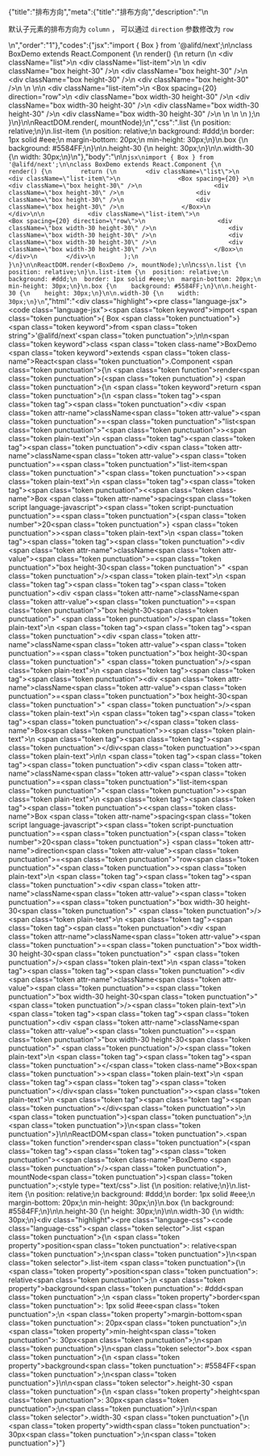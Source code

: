 {"title":"排布方向","meta":{"title":"排布方向","description":"\n<p>默认子元素的排布方向为 <code>column</code> ， 可以通过 <code>direction</code> 参数修改为 <code>row</code></p>\n","order":"1"},"codes":{"jsx":"import { Box } from '@alifd/next';\n\nclass BoxDemo extends React.Component {\n    render() {\n        return (\n        <div className=\"list\">\n            <div className=\"list-item\">\n                <Box spacing={20} >\n                    <div className=\"box height-30\" />\n                    <div className=\"box height-30\" />\n                    <div className=\"box height-30\" />\n                    <div className=\"box height-30\" />\n                </Box>\n            </div>\n\n            <div className=\"list-item\">\n                <Box spacing={20} direction=\"row\">\n                    <div className=\"box width-30 height-30\" />\n                    <div className=\"box width-30 height-30\" />\n                    <div className=\"box width-30 height-30\" />\n                    <div className=\"box width-30 height-30\" />\n                </Box>\n            </div>\n        </div>\n        );\n    }\n}\n\nReactDOM.render(<BoxDemo />, mountNode);\n","css":".list {\n  position: relative;\n}\n.list-item {\n  position: relative;\n  background: #ddd;\n  border: 1px solid #eee;\n  margin-bottom: 20px;\n  min-height: 30px;\n}\n.box {\n    background: #5584FF;\n}\n\n.height-30 {\n    height: 30px;\n}\n\n.width-30 {\n    width: 30px;\n}\n"},"body":"\n\n````jsx\nimport { Box } from '@alifd/next';\n\nclass BoxDemo extends React.Component {\n    render() {\n        return (\n        <div className=\"list\">\n            <div className=\"list-item\">\n                <Box spacing={20} >\n                    <div className=\"box height-30\" />\n                    <div className=\"box height-30\" />\n                    <div className=\"box height-30\" />\n                    <div className=\"box height-30\" />\n                </Box>\n            </div>\n\n            <div className=\"list-item\">\n                <Box spacing={20} direction=\"row\">\n                    <div className=\"box width-30 height-30\" />\n                    <div className=\"box width-30 height-30\" />\n                    <div className=\"box width-30 height-30\" />\n                    <div className=\"box width-30 height-30\" />\n                </Box>\n            </div>\n        </div>\n        );\n    }\n}\n\nReactDOM.render(<BoxDemo />, mountNode);\n````\n````css\n.list {\n  position: relative;\n}\n.list-item {\n  position: relative;\n  background: #ddd;\n  border: 1px solid #eee;\n  margin-bottom: 20px;\n  min-height: 30px;\n}\n.box {\n    background: #5584FF;\n}\n\n.height-30 {\n    height: 30px;\n}\n\n.width-30 {\n    width: 30px;\n}\n````","html":"<script>(function(){\"use strict\";\n\nvar _createClass = function () { function defineProperties(target, props) { for (var i = 0; i < props.length; i++) { var descriptor = props[i]; descriptor.enumerable = descriptor.enumerable || false; descriptor.configurable = true; if (\"value\" in descriptor) descriptor.writable = true; Object.defineProperty(target, descriptor.key, descriptor); } } return function (Constructor, protoProps, staticProps) { if (protoProps) defineProperties(Constructor.prototype, protoProps); if (staticProps) defineProperties(Constructor, staticProps); return Constructor; }; }();\n\nvar _next = require(\"@alifd/next\");\n\nfunction _classCallCheck(instance, Constructor) { if (!(instance instanceof Constructor)) { throw new TypeError(\"Cannot call a class as a function\"); } }\n\nfunction _possibleConstructorReturn(self, call) { if (!self) { throw new ReferenceError(\"this hasn't been initialised - super() hasn't been called\"); } return call && (typeof call === \"object\" || typeof call === \"function\") ? call : self; }\n\nfunction _inherits(subClass, superClass) { if (typeof superClass !== \"function\" && superClass !== null) { throw new TypeError(\"Super expression must either be null or a function, not \" + typeof superClass); } subClass.prototype = Object.create(superClass && superClass.prototype, { constructor: { value: subClass, enumerable: false, writable: true, configurable: true } }); if (superClass) Object.setPrototypeOf ? Object.setPrototypeOf(subClass, superClass) : subClass.__proto__ = superClass; }\n\nvar BoxDemo = function (_React$Component) {\n    _inherits(BoxDemo, _React$Component);\n\n    function BoxDemo() {\n        _classCallCheck(this, BoxDemo);\n\n        return _possibleConstructorReturn(this, (BoxDemo.__proto__ || Object.getPrototypeOf(BoxDemo)).apply(this, arguments));\n    }\n\n    _createClass(BoxDemo, [{\n        key: \"render\",\n        value: function render() {\n            return React.createElement(\n                \"div\",\n                { className: \"list\" },\n                React.createElement(\n                    \"div\",\n                    { className: \"list-item\" },\n                    React.createElement(\n                        _next.Box,\n                        { spacing: 20 },\n                        React.createElement(\"div\", { className: \"box height-30\" }),\n                        React.createElement(\"div\", { className: \"box height-30\" }),\n                        React.createElement(\"div\", { className: \"box height-30\" }),\n                        React.createElement(\"div\", { className: \"box height-30\" })\n                    )\n                ),\n                React.createElement(\n                    \"div\",\n                    { className: \"list-item\" },\n                    React.createElement(\n                        _next.Box,\n                        { spacing: 20, direction: \"row\" },\n                        React.createElement(\"div\", { className: \"box width-30 height-30\" }),\n                        React.createElement(\"div\", { className: \"box width-30 height-30\" }),\n                        React.createElement(\"div\", { className: \"box width-30 height-30\" }),\n                        React.createElement(\"div\", { className: \"box width-30 height-30\" })\n                    )\n                )\n            );\n        }\n    }]);\n\n    return BoxDemo;\n}(React.Component);\n\nReactDOM.render(React.createElement(BoxDemo, null), mountNode);})()</script><div class=\"highlight\"><pre class=\"language-jsx\"><code class=\"language-jsx\"><span class=\"token keyword\">import</span> <span class=\"token punctuation\">{</span> Box <span class=\"token punctuation\">}</span> <span class=\"token keyword\">from</span> <span class=\"token string\">'@alifd/next'</span><span class=\"token punctuation\">;</span>\n\n<span class=\"token keyword\">class</span> <span class=\"token class-name\">BoxDemo</span> <span class=\"token keyword\">extends</span> <span class=\"token class-name\">React<span class=\"token punctuation\">.</span>Component</span> <span class=\"token punctuation\">{</span>\n    <span class=\"token function\">render</span><span class=\"token punctuation\">(</span><span class=\"token punctuation\">)</span> <span class=\"token punctuation\">{</span>\n        <span class=\"token keyword\">return</span> <span class=\"token punctuation\">(</span>\n        <span class=\"token tag\"><span class=\"token tag\"><span class=\"token punctuation\">&lt;</span>div</span> <span class=\"token attr-name\">className</span><span class=\"token attr-value\"><span class=\"token punctuation\">=</span><span class=\"token punctuation\">\"</span>list<span class=\"token punctuation\">\"</span></span><span class=\"token punctuation\">></span></span><span class=\"token plain-text\">\n            </span><span class=\"token tag\"><span class=\"token tag\"><span class=\"token punctuation\">&lt;</span>div</span> <span class=\"token attr-name\">className</span><span class=\"token attr-value\"><span class=\"token punctuation\">=</span><span class=\"token punctuation\">\"</span>list-item<span class=\"token punctuation\">\"</span></span><span class=\"token punctuation\">></span></span><span class=\"token plain-text\">\n                </span><span class=\"token tag\"><span class=\"token tag\"><span class=\"token punctuation\">&lt;</span><span class=\"token class-name\">Box</span></span> <span class=\"token attr-name\">spacing</span><span class=\"token script language-javascript\"><span class=\"token script-punctuation punctuation\">=</span><span class=\"token punctuation\">{</span><span class=\"token number\">20</span><span class=\"token punctuation\">}</span></span> <span class=\"token punctuation\">></span></span><span class=\"token plain-text\">\n                    </span><span class=\"token tag\"><span class=\"token tag\"><span class=\"token punctuation\">&lt;</span>div</span> <span class=\"token attr-name\">className</span><span class=\"token attr-value\"><span class=\"token punctuation\">=</span><span class=\"token punctuation\">\"</span>box height-30<span class=\"token punctuation\">\"</span></span> <span class=\"token punctuation\">/></span></span><span class=\"token plain-text\">\n                    </span><span class=\"token tag\"><span class=\"token tag\"><span class=\"token punctuation\">&lt;</span>div</span> <span class=\"token attr-name\">className</span><span class=\"token attr-value\"><span class=\"token punctuation\">=</span><span class=\"token punctuation\">\"</span>box height-30<span class=\"token punctuation\">\"</span></span> <span class=\"token punctuation\">/></span></span><span class=\"token plain-text\">\n                    </span><span class=\"token tag\"><span class=\"token tag\"><span class=\"token punctuation\">&lt;</span>div</span> <span class=\"token attr-name\">className</span><span class=\"token attr-value\"><span class=\"token punctuation\">=</span><span class=\"token punctuation\">\"</span>box height-30<span class=\"token punctuation\">\"</span></span> <span class=\"token punctuation\">/></span></span><span class=\"token plain-text\">\n                    </span><span class=\"token tag\"><span class=\"token tag\"><span class=\"token punctuation\">&lt;</span>div</span> <span class=\"token attr-name\">className</span><span class=\"token attr-value\"><span class=\"token punctuation\">=</span><span class=\"token punctuation\">\"</span>box height-30<span class=\"token punctuation\">\"</span></span> <span class=\"token punctuation\">/></span></span><span class=\"token plain-text\">\n                </span><span class=\"token tag\"><span class=\"token tag\"><span class=\"token punctuation\">&lt;/</span><span class=\"token class-name\">Box</span></span><span class=\"token punctuation\">></span></span><span class=\"token plain-text\">\n            </span><span class=\"token tag\"><span class=\"token tag\"><span class=\"token punctuation\">&lt;/</span>div</span><span class=\"token punctuation\">></span></span><span class=\"token plain-text\">\n\n            </span><span class=\"token tag\"><span class=\"token tag\"><span class=\"token punctuation\">&lt;</span>div</span> <span class=\"token attr-name\">className</span><span class=\"token attr-value\"><span class=\"token punctuation\">=</span><span class=\"token punctuation\">\"</span>list-item<span class=\"token punctuation\">\"</span></span><span class=\"token punctuation\">></span></span><span class=\"token plain-text\">\n                </span><span class=\"token tag\"><span class=\"token tag\"><span class=\"token punctuation\">&lt;</span><span class=\"token class-name\">Box</span></span> <span class=\"token attr-name\">spacing</span><span class=\"token script language-javascript\"><span class=\"token script-punctuation punctuation\">=</span><span class=\"token punctuation\">{</span><span class=\"token number\">20</span><span class=\"token punctuation\">}</span></span> <span class=\"token attr-name\">direction</span><span class=\"token attr-value\"><span class=\"token punctuation\">=</span><span class=\"token punctuation\">\"</span>row<span class=\"token punctuation\">\"</span></span><span class=\"token punctuation\">></span></span><span class=\"token plain-text\">\n                    </span><span class=\"token tag\"><span class=\"token tag\"><span class=\"token punctuation\">&lt;</span>div</span> <span class=\"token attr-name\">className</span><span class=\"token attr-value\"><span class=\"token punctuation\">=</span><span class=\"token punctuation\">\"</span>box width-30 height-30<span class=\"token punctuation\">\"</span></span> <span class=\"token punctuation\">/></span></span><span class=\"token plain-text\">\n                    </span><span class=\"token tag\"><span class=\"token tag\"><span class=\"token punctuation\">&lt;</span>div</span> <span class=\"token attr-name\">className</span><span class=\"token attr-value\"><span class=\"token punctuation\">=</span><span class=\"token punctuation\">\"</span>box width-30 height-30<span class=\"token punctuation\">\"</span></span> <span class=\"token punctuation\">/></span></span><span class=\"token plain-text\">\n                    </span><span class=\"token tag\"><span class=\"token tag\"><span class=\"token punctuation\">&lt;</span>div</span> <span class=\"token attr-name\">className</span><span class=\"token attr-value\"><span class=\"token punctuation\">=</span><span class=\"token punctuation\">\"</span>box width-30 height-30<span class=\"token punctuation\">\"</span></span> <span class=\"token punctuation\">/></span></span><span class=\"token plain-text\">\n                    </span><span class=\"token tag\"><span class=\"token tag\"><span class=\"token punctuation\">&lt;</span>div</span> <span class=\"token attr-name\">className</span><span class=\"token attr-value\"><span class=\"token punctuation\">=</span><span class=\"token punctuation\">\"</span>box width-30 height-30<span class=\"token punctuation\">\"</span></span> <span class=\"token punctuation\">/></span></span><span class=\"token plain-text\">\n                </span><span class=\"token tag\"><span class=\"token tag\"><span class=\"token punctuation\">&lt;/</span><span class=\"token class-name\">Box</span></span><span class=\"token punctuation\">></span></span><span class=\"token plain-text\">\n            </span><span class=\"token tag\"><span class=\"token tag\"><span class=\"token punctuation\">&lt;/</span>div</span><span class=\"token punctuation\">></span></span><span class=\"token plain-text\">\n        </span><span class=\"token tag\"><span class=\"token tag\"><span class=\"token punctuation\">&lt;/</span>div</span><span class=\"token punctuation\">></span></span>\n        <span class=\"token punctuation\">)</span><span class=\"token punctuation\">;</span>\n    <span class=\"token punctuation\">}</span>\n<span class=\"token punctuation\">}</span>\n\nReactDOM<span class=\"token punctuation\">.</span><span class=\"token function\">render</span><span class=\"token punctuation\">(</span><span class=\"token tag\"><span class=\"token tag\"><span class=\"token punctuation\">&lt;</span><span class=\"token class-name\">BoxDemo</span></span> <span class=\"token punctuation\">/></span></span><span class=\"token punctuation\">,</span> mountNode<span class=\"token punctuation\">)</span><span class=\"token punctuation\">;</span></code></pre></div><style type=\"text/css\">.list {\n  position: relative;\n}\n.list-item {\n  position: relative;\n  background: #ddd;\n  border: 1px solid #eee;\n  margin-bottom: 20px;\n  min-height: 30px;\n}\n.box {\n    background: #5584FF;\n}\n\n.height-30 {\n    height: 30px;\n}\n\n.width-30 {\n    width: 30px;\n}</style><div class=\"highlight\"><pre class=\"language-css\"><code class=\"language-css\"><span class=\"token selector\">.list</span> <span class=\"token punctuation\">{</span>\n  <span class=\"token property\">position</span><span class=\"token punctuation\">:</span> relative<span class=\"token punctuation\">;</span>\n<span class=\"token punctuation\">}</span>\n<span class=\"token selector\">.list-item</span> <span class=\"token punctuation\">{</span>\n  <span class=\"token property\">position</span><span class=\"token punctuation\">:</span> relative<span class=\"token punctuation\">;</span>\n  <span class=\"token property\">background</span><span class=\"token punctuation\">:</span> #ddd<span class=\"token punctuation\">;</span>\n  <span class=\"token property\">border</span><span class=\"token punctuation\">:</span> 1px solid #eee<span class=\"token punctuation\">;</span>\n  <span class=\"token property\">margin-bottom</span><span class=\"token punctuation\">:</span> 20px<span class=\"token punctuation\">;</span>\n  <span class=\"token property\">min-height</span><span class=\"token punctuation\">:</span> 30px<span class=\"token punctuation\">;</span>\n<span class=\"token punctuation\">}</span>\n<span class=\"token selector\">.box</span> <span class=\"token punctuation\">{</span>\n    <span class=\"token property\">background</span><span class=\"token punctuation\">:</span> #5584FF<span class=\"token punctuation\">;</span>\n<span class=\"token punctuation\">}</span>\n\n<span class=\"token selector\">.height-30</span> <span class=\"token punctuation\">{</span>\n    <span class=\"token property\">height</span><span class=\"token punctuation\">:</span> 30px<span class=\"token punctuation\">;</span>\n<span class=\"token punctuation\">}</span>\n\n<span class=\"token selector\">.width-30</span> <span class=\"token punctuation\">{</span>\n    <span class=\"token property\">width</span><span class=\"token punctuation\">:</span> 30px<span class=\"token punctuation\">;</span>\n<span class=\"token punctuation\">}</span></code></pre></div>"}